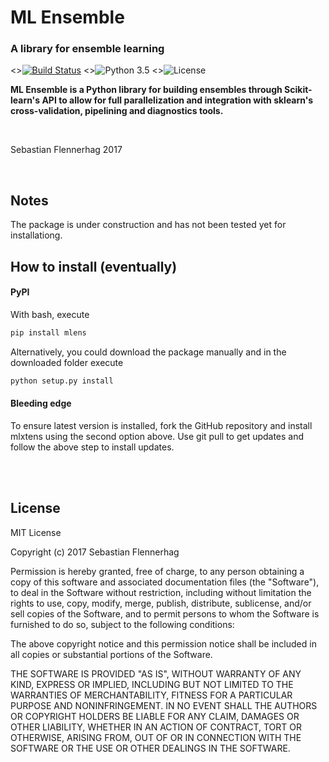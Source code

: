 # ML Ensemble
### A library for ensemble learning


<>[![Build Status](https://travis-ci.org/rasbt/mlxtend.svg?branch=master)](https://travis-ci.org/rasbt/mlxtend)
<>![Python 3.5](https://img.shields.io/badge/python-3.5-blue.svg)
<>![License](https://img.shields.io/badge/license-MIT.svg)



**ML Ensemble is a Python library for building ensembles through Scikit-learn's API to allow for full parallelization and integration with sklearn's cross-validation, pipelining and diagnostics tools.**

<br>

Sebastian Flennerhag 2017

<br>


## Notes

The package is under construction and has not been tested yet for installationg. 

## How to install (eventually)

#### PyPI

With bash, execute  

```bash
pip install mlens  
```

Alternatively, you could download the package manually and in the downloaded folder execute

```bash
python setup.py install
```

#### Bleeding edge

To ensure latest version is installed, fork the GitHub repository and install mlxtens using the second option above. Use git pull to get updates and follow the above step to install updates.

<br>
<br>

## License

MIT License

Copyright (c) 2017 Sebastian Flennerhag

Permission is hereby granted, free of charge, to any person obtaining a copy
of this software and associated documentation files (the "Software"), to deal
in the Software without restriction, including without limitation the rights
to use, copy, modify, merge, publish, distribute, sublicense, and/or sell
copies of the Software, and to permit persons to whom the Software is
furnished to do so, subject to the following conditions:

The above copyright notice and this permission notice shall be included in all
copies or substantial portions of the Software.

THE SOFTWARE IS PROVIDED "AS IS", WITHOUT WARRANTY OF ANY KIND, EXPRESS OR
IMPLIED, INCLUDING BUT NOT LIMITED TO THE WARRANTIES OF MERCHANTABILITY,
FITNESS FOR A PARTICULAR PURPOSE AND NONINFRINGEMENT. IN NO EVENT SHALL THE
AUTHORS OR COPYRIGHT HOLDERS BE LIABLE FOR ANY CLAIM, DAMAGES OR OTHER
LIABILITY, WHETHER IN AN ACTION OF CONTRACT, TORT OR OTHERWISE, ARISING FROM,
OUT OF OR IN CONNECTION WITH THE SOFTWARE OR THE USE OR OTHER DEALINGS IN THE
SOFTWARE.
